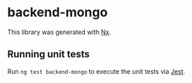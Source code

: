 # backend-mongo

This library was generated with [Nx](https://nx.dev).

## Running unit tests

Run `ng test backend-mongo` to execute the unit tests via [Jest](https://jestjs.io).
